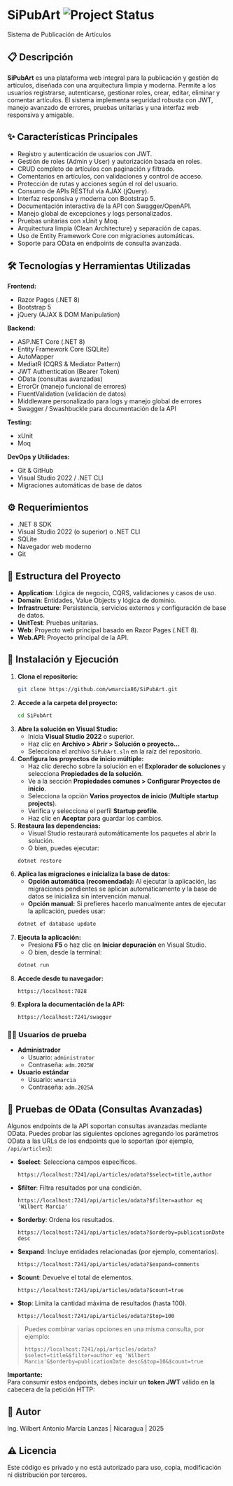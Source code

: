 # SiPubArt ![Project Status](https://img.shields.io/badge/status-in%20development-yellow)

Sistema de Publicación de Artículos

## 📋 Descripción
**SiPubArt** es una plataforma web integral para la publicación y gestión de artículos, diseñada con una arquitectura limpia y moderna. Permite a los usuarios registrarse, autenticarse, gestionar roles, crear, editar, eliminar y comentar artículos. El sistema implementa seguridad robusta con JWT, manejo avanzado de errores, pruebas unitarias y una interfaz web responsiva y amigable.

## ✨ Características Principales
- Registro y autenticación de usuarios con JWT.
- Gestión de roles (Admin y User) y autorización basada en roles.
- CRUD completo de artículos con paginación y filtrado.
- Comentarios en artículos, con validaciones y control de acceso.
- Protección de rutas y acciones según el rol del usuario.
- Consumo de APIs RESTful vía AJAX (jQuery).
- Interfaz responsiva y moderna con Bootstrap 5.
- Documentación interactiva de la API con Swagger/OpenAPI.
- Manejo global de excepciones y logs personalizados.
- Pruebas unitarias con xUnit y Moq.
- Arquitectura limpia (Clean Architecture) y separación de capas.
- Uso de Entity Framework Core con migraciones automáticas.
- Soporte para OData en endpoints de consulta avanzada.

## 🛠 Tecnologías y Herramientas Utilizadas

**Frontend:**
- Razor Pages (.NET 8)
- Bootstrap 5
- jQuery (AJAX & DOM Manipulation)

**Backend:**
- ASP.NET Core (.NET 8)
- Entity Framework Core (SQLite)
- AutoMapper
- MediatR (CQRS & Mediator Pattern)
- JWT Authentication (Bearer Token)
- OData (consultas avanzadas)
- ErrorOr (manejo funcional de errores)
- FluentValidation (validación de datos)
- Middleware personalizado para logs y manejo global de errores
- Swagger / Swashbuckle para documentación de la API

**Testing:**
- xUnit
- Moq

**DevOps y Utilidades:**
- Git & GitHub
- Visual Studio 2022 / .NET CLI
- Migraciones automáticas de base de datos

## ⚙️ Requerimientos

- .NET 8 SDK
- Visual Studio 2022 (o superior) o .NET CLI
- SQLite
- Navegador web moderno
- Git

## 📂 Estructura del Proyecto

- **Application**: Lógica de negocio, CQRS, validaciones y casos de uso.
- **Domain**: Entidades, Value Objects y lógica de dominio.
- **Infrastructure**: Persistencia, servicios externos y configuración de base de datos.
- **UnitTest**: Pruebas unitarias.
- **Web**: Proyecto web principal basado en Razor Pages (.NET 8).
- **Web.API**: Proyecto principal de la API.

## 🚀 Instalación y Ejecución

1. **Clona el repositorio:**
    ```bash
    git clone https://github.com/wmarcia86/SiPubArt.git
    ```
2. **Accede a la carpeta del proyecto:**
    ```bash
    cd SiPubArt
    ```
3. **Abre la solución en Visual Studio:**
    - Inicia **Visual Studio 2022** o superior.
    - Haz clic en **Archivo > Abrir > Solución o proyecto...**
    - Selecciona el archivo `SiPubArt.sln` en la raíz del repositorio.
4. **Configura los proyectos de inicio múltiple:**
    - Haz clic derecho sobre la solución en el **Explorador de soluciones** y selecciona **Propiedades de la solución**.
    - Ve a la sección __Propiedades comunes > Configurar Proyectos de inicio__.
    - Selecciona la opción **Varios proyectos de inicio** (__Multiple startup projects__).
    - Verifica y selecciona el perfil __Startup profile__.
    - Haz clic en **Aceptar** para guardar los cambios.
5. **Restaura las dependencias:**
    - Visual Studio restaurará automáticamente los paquetes al abrir la solución.
    - O bien, puedes ejecutar:
    ```bash
    dotnet restore
    ```
6. **Aplica las migraciones e inicializa la base de datos:**
    - **Opción automática (recomendada):** Al ejecutar la aplicación, las migraciones pendientes se aplican automáticamente y la base de datos se inicializa sin intervención manual.
    - **Opción manual:** Si prefieres hacerlo manualmente antes de ejecutar la aplicación, puedes usar:
    ```bash
    dotnet ef database update
    ```
7. **Ejecuta la aplicación:**
    - Presiona **F5** o haz clic en **Iniciar depuración** en Visual Studio.
    - O bien, desde la terminal:
    ```bash
    dotnet run
    ```
8. **Accede desde tu navegador:**
    ```
    https://localhost:7028
    ```
9. **Explora la documentación de la API:**
    ```
    https://localhost:7241/swagger
    ```

### 🧑‍💻 Usuarios de prueba

- **Administrador**
  - Usuario: `administrator`
  - Contraseña: `adm.2025W`
- **Usuario estándar**
  - Usuario: `wmarcia`
  - Contraseña: `adm.2025A`

## 🧪 Pruebas de OData (Consultas Avanzadas)

Algunos endpoints de la API soportan consultas avanzadas mediante OData. Puedes probar las siguientes opciones agregando los parámetros OData a las URLs de los endpoints que lo soportan (por ejemplo, `/api/articles`):

- **$select**: Selecciona campos específicos.
    ```
    https://localhost:7241/api/articles/odata?$select=title,author
    ```
- **$filter**: Filtra resultados por una condición.
    ```
    https://localhost:7241/api/articles/odata?$filter=author eq 'Wilbert Marcia'
    ```
- **$orderby**: Ordena los resultados.
    ```
    https://localhost:7241/api/articles/odata?$orderby=publicationDate desc
    ```
- **$expand**: Incluye entidades relacionadas (por ejemplo, comentarios).
    ```
    https://localhost:7241/api/articles/odata?$expand=comments
    ```
- **$count**: Devuelve el total de elementos.
    ```
    https://localhost:7241/api/articles/odata?$count=true
    ```
- **$top**: Limita la cantidad máxima de resultados (hasta 100).
    ```
    https://localhost:7241/api/articles/odata?$top=100
    ```

> Puedes combinar varias opciones en una misma consulta, por ejemplo:
> ```
> https://localhost:7241/api/articles/odata?$select=title&$filter=author eq 'Wilbert Marcia'&$orderby=publicationDate desc&$top=10&$count=true
> ```

**Importante:**  
Para consumir estos endpoints, debes incluir un **token JWT** válido en la cabecera de la petición HTTP:

## 👤 Autor
Ing. Wilbert Antonio Marcia Lanzas | Nicaragua | 2025

## ⚠️ Licencia
Este código es privado y no está autorizado para uso, copia, modificación ni distribución por terceros.